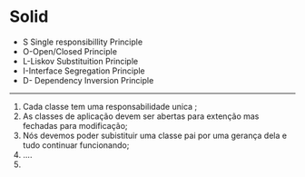 # Solid 

- S Single responsibillity Principle 
- O-Open/Closed Principle 
- L-Liskov Substituition Principle 
- I-Interface Segregation Principle
- D- Dependency Inversion Principle 

--------------------------------------------------------------------

1. Cada classe tem uma responsabilidade unica ;
2. As classes de aplicação devem ser abertas para extenção mas fechadas para modificação; 
3. Nós devemos poder subistituir uma classe pai por uma gerança dela e tudo continuar funcionando;
4. ....
5. 